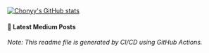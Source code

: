 [![Chonyy's GitHub stats](https://github-readme-stats.vercel.app/api?username=chonyy&show_icons=true&theme=vue-dark&hide=commits,prs,issues,contribs&line_height=100&hide_rank=true)](https://github.com/chonyy/github-readme-stats)

#### 📗 Latest Medium Posts

<!-- BLOG-POST-LIST:START -->
<!-- BLOG-POST-LIST:END -->

*Note: This readme file is generated by CI/CD using GitHub Actions.*
